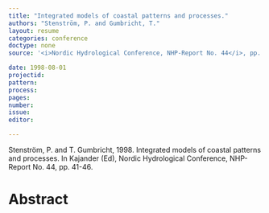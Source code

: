 ```yaml
---
title: "Integrated models of coastal patterns and processes."
authors: "Stenström, P. and Gumbricht, T."
layout: resume
categories: conference
doctype: none
source: '<i>Nordic Hydrological Conference, NHP-Report No. 44</i>, pp. 41-46'

date: 1998-08-01
projectid:
pattern:
process:
pages:
number:
issue:
editor:

---
```


Stenström, P. and T. Gumbricht, 1998. Integrated models of coastal patterns and processes. In Kajander (Ed), Nordic Hydrological Conference, NHP-Report No. 44, pp. 41-46.

<h1 class='foot-description'>Abstract</h1>

